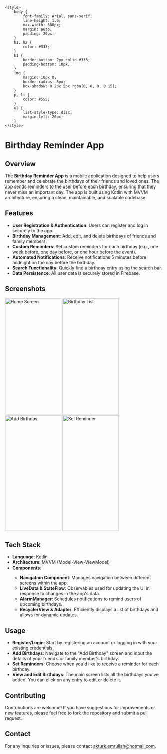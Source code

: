 <!DOCTYPE html>
<html lang="en">
<head>
    <meta charset="UTF-8">
    <meta name="viewport" content="width=device-width, initial-scale=1.0">
    <title>Birthday Reminder App</title>
    
    <style>
        body {
            font-family: Arial, sans-serif;
            line-height: 1.6;
            max-width: 800px;
            margin: auto;
            padding: 20px;
        }
        h1, h2 {
            color: #333;
        }
        h1 {
            border-bottom: 2px solid #333;
            padding-bottom: 10px;
        }
        img {
            margin: 10px 0;
            border-radius: 8px;
            box-shadow: 0 2px 5px rgba(0, 0, 0, 0.15);
        }
        p, li {
            color: #555;
        }
        ul {
            list-style-type: disc;
            margin-left: 20px;
        }
    </style>
</head>
<body>

<h1>Birthday Reminder App</h1>

<h2><strong>Overview</strong></h2>
<p>The <strong>Birthday Reminder App</strong> is a mobile application designed to help users remember and celebrate the birthdays of their friends and loved ones. The app sends reminders to the user before each birthday, ensuring that they never miss an important day. The app is built using Kotlin with MVVM architecture, ensuring a clean, maintainable, and scalable codebase.</p>

<h2><strong>Features</strong></h2>
<ul>
    <li><strong>User Registration & Authentication</strong>: Users can register and log in securely to the app.</li>
    <li><strong>Birthday Management</strong>: Add, edit, and delete birthdays of friends and family members.</li>
    <li><strong>Custom Reminders</strong>: Set custom reminders for each birthday (e.g., one week before, one day before, or one hour before the event).</li>
    <li><strong>Automated Notifications</strong>: Receive notifications 5 minutes before midnight on the day before the birthday.</li>
    <li><strong>Search Functionality</strong>: Quickly find a birthday entry using the search bar.</li>
    <li><strong>Data Persistence</strong>: All user data is securely stored in Firebase.</li>
</ul>

<h2><strong>Screenshots</strong></h2>
<img src="https://github.com/user-attachments/assets/4589eb1c-2026-46f0-a29e-75e208756681" alt="Home Screen" width="180" height="370"/>
<img src="https://github.com/user-attachments/assets/de378058-4cff-422b-bffb-b4f9f84d0af2" alt="Birthday List" width="180" height="370"/>
<img src="https://github.com/user-attachments/assets/a6d8b652-6627-4a2b-8c8f-c6f2489c15c6" alt="Add Birthday" width="180" height="370"/>
<img src="https://github.com/user-attachments/assets/f51459f3-ab43-42c5-b473-a1f5251318d7" alt="Set Reminder" width="180" height="370"/>

<h2><strong>Tech Stack</strong></h2>
<ul>
    <li><strong>Language</strong>: Kotlin</li>
    <li><strong>Architecture</strong>: MVVM (Model-View-ViewModel)</li>
    <li><strong>Components</strong>:</li>
    <ul>
        <li><strong>Navigation Component</strong>: Manages navigation between different screens within the app.</li>
        <li><strong>LiveData & StateFlow</strong>: Observables used for updating the UI in response to changes in the app's data.</li>
        <li><strong>AlarmManager</strong>: Schedules notifications to remind users of upcoming birthdays.</li>
        <li><strong>RecyclerView & Adapter</strong>: Efficiently displays a list of birthdays and allows for dynamic updates.</li>
    </ul>
</ul>

<h2><strong>Usage</strong></h2>
<ul>
    <li><strong>Register/Login</strong>: Start by registering an account or logging in with your existing credentials.</li>
    <li><strong>Add Birthdays</strong>: Navigate to the "Add Birthday" screen and input the details of your friend’s or family member's birthday.</li>
    <li><strong>Set Reminders</strong>: Choose when you'd like to receive a reminder for each birthday.</li>
    <li><strong>View and Edit Birthdays</strong>: The main screen lists all the birthdays you've added. You can click on any entry to edit or delete it.</li>
</ul>

<h2><strong>Contributing</strong></h2>
<p>Contributions are welcome! If you have suggestions for improvements or new features, please feel free to fork the repository and submit a pull request.</p>

<h2><strong>Contact</strong></h2>
<p>For any inquiries or issues, please contact <a href="mailto:akturk.emrullah@hotmail.com">akturk.emrullah@hotmail.com</a>.</p>

</body>
</html>
